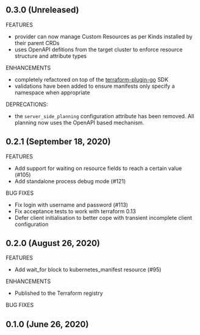 ## 0.3.0 (Unreleased)

FEATURES
* provider can now manage Custom Resources as per Kinds installed by their parent CRDs
* uses OpenAPI defitions from the target cluster to enforce resource structure and attribute types

ENHANCEMENTS
* completely refactored on top of the [terraform-plugin-go](https://github.com/hashicorp/terraform-plugin-go) SDK
* validations have been added to ensure manifests only specify a namespace when appropriate

DEPRECATIONS:
* the `server_side_planning` configuration attribute has been removed. All planning now uses the OpenAPI based mechanism.

## 0.2.1 (September 18, 2020)

FEATURES
* Add support for waiting on resource fields to reach a certain value (#105)
* Add standalone process debug mode (#121)

BUG FIXES
* Fix login with username and password (#113)
* Fix acceptance tests to work with terraform 0.13
* Defer client initialisation to better cope with transient incomplete client configuration

## 0.2.0 (August 26, 2020)

FEATURES
  * Add wait_for block to kubernetes_manifest resource (#95)

ENHANCEMENTS
  * Published to the Terraform registry

BUG FIXES

## 0.1.0 (June 26, 2020)
